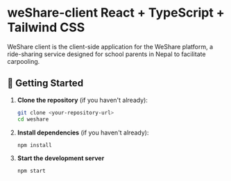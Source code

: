 # weShare-client React + TypeScript + Tailwind CSS 
WeShare client is the client-side application for the WeShare platform, a ride-sharing service designed for school parents in Nepal to facilitate carpooling.

## 🚀 Getting Started

1. **Clone the repository** (if you haven't already):
   ```sh
   git clone <your-repository-url>
   cd weshare
2. **Install dependencies** (if you haven't already):
   ```sh
   npm install

3. **Start the development server**
   ```sh
   npm start
